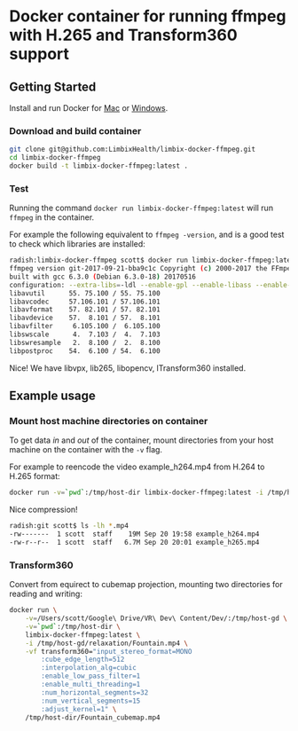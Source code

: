 # Docker container for running ffmpeg with H.265 and Transform360 support

## Getting Started

Install and run Docker for [Mac](https://www.docker.com/docker-mac) or [Windows](https://www.docker.com/docker-windows).

### Download and build container
```bash
git clone git@github.com:LimbixHealth/limbix-docker-ffmpeg.git
cd limbix-docker-ffmpeg
docker build -t limbix-docker-ffmpeg:latest .
```
### Test
Running the command `docker run limbix-docker-ffmpeg:latest` will run `ffmpeg` in the container.

For example the following equivalent to `ffmpeg -version`, and is a good test to check which libraries are installed:

```bash
radish:limbix-docker-ffmpeg scott$ docker run limbix-docker-ffmpeg:latest -version
ffmpeg version git-2017-09-21-bba9c1c Copyright (c) 2000-2017 the FFmpeg developers
built with gcc 6.3.0 (Debian 6.3.0-18) 20170516
configuration: --extra-libs=-ldl --enable-gpl --enable-libass --enable-libfdk-aac --enable-libmp3lame --enable-libopus --enable-libtheora --enable-libvorbis --enable-libvpx --enable-libx264 --enable-libx265 --enable-nonfree --enable-libopencv --extra-libs='-lTransform360 -lstdc++'
libavutil      55. 75.100 / 55. 75.100
libavcodec     57.106.101 / 57.106.101
libavformat    57. 82.101 / 57. 82.101
libavdevice    57.  8.101 / 57.  8.101
libavfilter     6.105.100 /  6.105.100
libswscale      4.  7.103 /  4.  7.103
libswresample   2.  8.100 /  2.  8.100
libpostproc    54.  6.100 / 54.  6.100
```

Nice!  We have libvpx, lib265, libopencv, lTransform360 installed.

## Example usage

### Mount host machine directories on container
To get data *in* and *out* of the container, mount directories from your host machine on the container with the `-v` flag.

For example to reencode the video example_h264.mp4 from H.264 to H.265 format:

```bash
docker run -v=`pwd`:/tmp/host-dir limbix-docker-ffmpeg:latest -i /tmp/host-dir/example_h264.mp4 -c:v libx265 /tmp/host-dir/example_h265.mp4
```

Nice compression!

```bash
radish:git scott$ ls -lh *.mp4
-rw-------  1 scott  staff    19M Sep 20 19:58 example_h264.mp4
-rw-r--r--  1 scott  staff   6.7M Sep 20 20:01 example_h265.mp4
```

### Transform360
Convert from equirect to cubemap projection, mounting two directories for reading and writing:
```bash
docker run \
    -v=/Users/scott/Google\ Drive/VR\ Dev\ Content/Dev/:/tmp/host-gd \
    -v=`pwd`:/tmp/host-dir \
    limbix-docker-ffmpeg:latest \
    -i /tmp/host-gd/relaxation/Fountain.mp4 \
    -vf transform360="input_stereo_format=MONO
        :cube_edge_length=512
        :interpolation_alg=cubic
        :enable_low_pass_filter=1
        :enable_multi_threading=1
        :num_horizontal_segments=32
        :num_vertical_segments=15
        :adjust_kernel=1" \
    /tmp/host-dir/Fountain_cubemap.mp4
```
